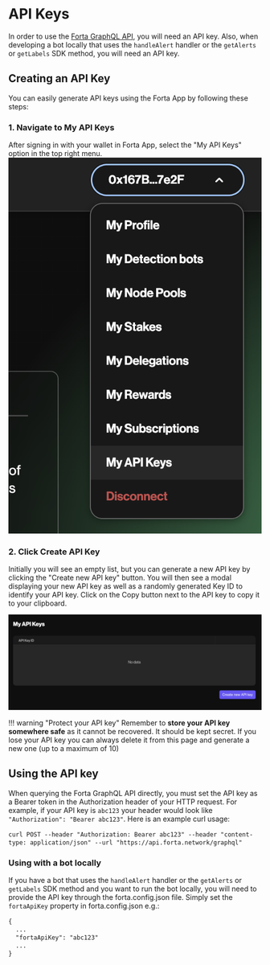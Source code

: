 # API Keys

In order to use the [Forta GraphQL API](api.md), you will need an API key. Also, when developing a bot locally that uses the `handleAlert` handler or the `getAlerts` or `getLabels` SDK method, you will need an API key.

## Creating an API Key

You can easily generate API keys using the Forta App by following these steps:

### 1. Navigate to My API Keys

After signing in with your wallet in Forta App, select the "My API Keys" option in the top right menu.
![My API Keys](api-keys1.png)

### 2. Click Create API Key

Initially you will see an empty list, but you can generate a new API key by clicking the "Create new API key" button. You will then see a modal displaying your new API key as well as a randomly generated Key ID to identify your API key. Click on the Copy button next to the API key to copy it to your clipboard.

![Create new API key](api-keys2.png)

!!! warning "Protect your API key"
    Remember to **store your API key somewhere safe** as it cannot be recovered. It should be kept secret. If you lose your API key you can always delete it from this page and generate a new one (up to a maximum of 10)

## Using the API key

When querying the Forta GraphQL API directly, you must set the API key as a Bearer token in the Authorization header of your HTTP request. For example, if your API key is `abc123` your header would look like `"Authorization": "Bearer abc123"`. Here is an example curl usage:

```
curl POST --header "Authorization: Bearer abc123" --header "content-type: application/json" --url "https://api.forta.network/graphql"
```

### Using with a bot locally

If you have a bot that uses the `handleAlert` handler or the `getAlerts` or `getLabels` SDK method and you want to run the bot locally, you will need to provide the API key through the forta.config.json file. Simply set the `fortaApiKey` property in forta.config.json e.g.:

```
{
  ...
  "fortaApiKey": "abc123"
  ...
}
```